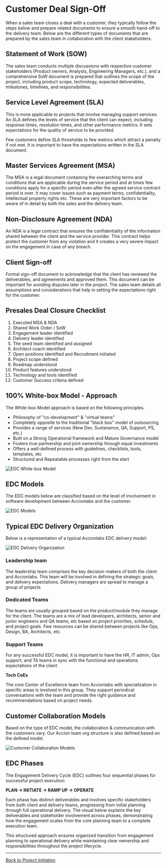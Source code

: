 # Customer Deal Sign-Off

When a sales team closes a deal with a customer, they typically follow the steps below and prepare related documents to ensure a smooth hand-off to the delivery team. Below are the different types of documents that are prepared by the sales team in collaboration with the client stakeholders.

## Statement of Work (SOW)

The sales team conducts multiple discussions with respective customer stakeholders (Product owners, Analysts, Engineering Managers, etc.), and a comprehensive SoW document is prepared that outlines the scope of the project, including product scope, technology, expected deliverables, milestones, timelines, and responsibilities.

## Service Level Agreement (SLA)

This is more applicable to projects that involve managing support services. An SLA defines the levels of service that the client can expect, including response times, resolution times, and other performance metrics. It sets expectations for the quality of service to be provided.

Few customers define SLA thresholds to few metrics which attract a penalty if not met. It is important to have the expectations written in the SLA document.

## Master Services Agreement (MSA)

The MSA is a legal document containing the overarching terms and conditions that are applicable during the service period and at times few conditions apply for a specific period even after the agreed service contract period is over. It may cover issues such as payment terms, confidentiality, intellectual property rights etc. These are very important factors to be aware of in detail by both the sales and the delivery team.

## Non-Disclosure Agreement (NDA)

An NDA is a legal contract that ensures the confidentiality of the information shared between the client and the service provider. This contract helps protect the customer from any violation and it creates a very severe impact on the engagement in case of any breach.

## Client Sign-off

Formal sign-off document to acknowledge that the client has reviewed the deliverables, and agreements and approved them. This document can be important for avoiding disputes later in the project. The sales team details all assumptions and considerations that help in setting the expectations right for the customer.

## Presales Deal Closure Checklist

1. Executed MSA & NDA
2. Shared Work Order / SoW
3. Engagement leader identified
4. Delivery leader identified
5. The seed team identified and assigned
6. Architect coach identified
7. Open positions identified and Recruitment initiated
8. Project scope defined
9. Roadmap understood
10. Product features understood
11. Technology and tools identified
12. Customer Success criteria defined

## 100% White-box Model - Approach

The White-box Model approach is based on the following principles.

- Philosophy of "co-development" & "virtual teams"
- Completely opposite to the traditional "black box" model of outsourcing
- Provides a range of services (New Dev, Sustenance, QA, Support, PS, etc.)
- Built on a Strong Operational framework and Mature Governance model
- Fosters true partnership and joint ownership through equal investments
- Offers a well-defined process with guidelines, checklists, tools, templates, etc
- Structured and Repeatable processes right from the start

![EDC White-box Model](/accion-delivery-handbook/assets/media/image3.png)

## EDC Models

The EDC models below are classified based on the level of involvement in software development between Accionlabs and the customer.

![EDC Models](/accion-delivery-handbook/assets/media/image4.png)

## Typical EDC Delivery Organization

Below is a representation of a typical Accionlabs EDC delivery model:

![EDC Delivery Organization](/accion-delivery-handbook/assets/media/image5.png)

### Leadership team

The leadership team comprises the key decision-makers of both the client and Accionlabs. This team will be involved in defining the strategic goals, and delivery expectations. Delivery managers are spread to manage a group of projects

### Dedicated Teams

The teams are usually grouped based on the product/module they manage for the client. The teams are a mix of lead developers, architects, senior and junior engineers and QA teams, etc based on project priorities, schedule, and project goals. Few resources can be shared between projects like Ops, Design, BA, Architects, etc.

### Support Teams

For any successful EDC model, it is important to have the HR, IT admin, Ops support, and TA teams in sync with the functional and operations expectations of the client

**Tech CoEs**

The core Center of Excellence team from Accionlabs with specialization in specific areas is involved in this group. They support periodical conversations with the team and provide the right guidance and recommendations based on project needs.

## Customer Collaboration Models

Based on the type of EDC model, the collaboration & communication with the customers vary. Our Accion team org structure is also defined based on the defined model.

![Customer Collaboration Models](/accion-delivery-handbook/assets/media/image6.png)

## EDC Phases

The Engagement Delivery Cycle (EDC) outlines four sequential phases for successful project execution:

**PLAN → INITIATE → RAMP UP → OPERATE**

Each phase has distinct deliverables and involves specific stakeholders from both client and delivery teams, progressing from initial planning through full operational delivery. The visual below explains the key deliverables and stakeholder involvement across phases, demonstrating how the engagement scales from the core planning team to a complete execution team.

This structured approach ensures organized transition from engagement planning to operational delivery while maintaining clear ownership and responsibilities throughout the project lifecycle.

---

*[Back to Project Initiation](index.md)*
